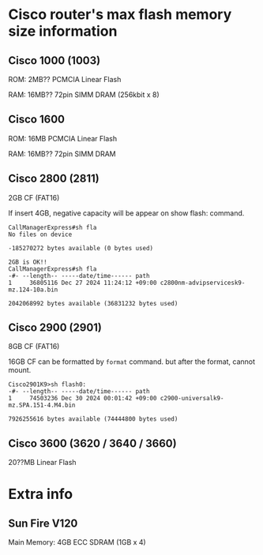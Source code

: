 # Cisco router's max flash memory size information

## Cisco 1000 (1003)
ROM: 2MB?? PCMCIA Linear Flash

RAM: 16MB?? 72pin SIMM DRAM (256kbit x 8)

## Cisco 1600
ROM: 16MB PCMCIA Linear Flash

RAM: 16MB?? 72pin SIMM DRAM

## Cisco 2800 (2811)
2GB CF (FAT16)

If insert 4GB, negative capacity will be appear on show flash: command.
```
CallManagerExpress#sh fla
No files on device

-185270272 bytes available (0 bytes used)

2GB is OK!!
CallManagerExpress#sh fla
-#- --length-- -----date/time------ path
1     36805116 Dec 27 2024 11:24:12 +09:00 c2800nm-advipservicesk9-mz.124-10a.bin

2042068992 bytes available (36831232 bytes used)
```

## Cisco 2900 (2901)
8GB CF (FAT16)

16GB CF can be formatted by `format` command. but after the format, cannot mount.
```
Cisco2901K9>sh flash0:
-#- --length-- -----date/time------ path
1     74503236 Dec 30 2024 00:01:42 +09:00 c2900-universalk9-mz.SPA.151-4.M4.bin

7926255616 bytes available (74444800 bytes used)
```

## Cisco 3600 (3620 / 3640 / 3660)
20??MB Linear Flash

# Extra info
## Sun Fire V120
Main Memory: 4GB ECC SDRAM (1GB x 4)
